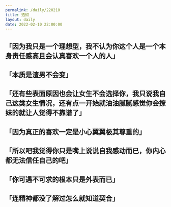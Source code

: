 ```yaml
---
permalink: /daily/220210  
title: 透彻  
layout: daily  
date: 2022-02-10 22:00:00
---
```


## 「因为我只是一个理想型，我不认为你这个人是一个本身责任感高且会认真喜欢一个人的人」

## 「本质是渣男不会变」

## 「还有些表面原因也会让女生不会选择你，我只说我自己这类女生情况，还有点一开始就油油腻腻感觉你会撩妹的就让人觉得不靠谱了」

## 「因为真正的喜欢一定是小心翼翼极其尊重的」

## 「所以吧我觉得你只是嘴上说说自我感动而已，你内心都无法信任自己的吧」

## 「你可遇不可求的根本只是外表而已」

## 「连精神都没了解过怎么就知道契合」

